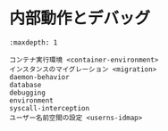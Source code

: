 # 内部動作とデバッグ

```{toctree}
:maxdepth: 1

コンテナ実行環境 <container-environment>
インスタンスのマイグレーション <migration>
daemon-behavior
database
debugging
environment
syscall-interception
ユーザー名前空間の設定 <userns-idmap>
```
